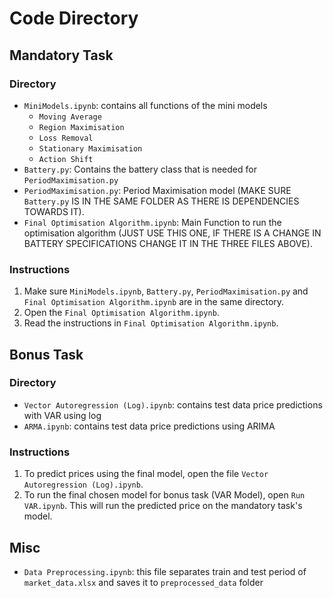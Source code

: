 # Code Directory

## Mandatory Task
### Directory
- `MiniModels.ipynb`: contains all functions of the mini models 
  -   `Moving Average`
  -   `Region Maximisation`
  -   `Loss Removal`
  -   `Stationary Maximisation`
  -   `Action Shift`
- `Battery.py`: Contains the battery class that is needed for `PeriodMaximisation.py`
- `PeriodMaximisation.py`: Period Maximisation model (MAKE SURE `Battery.py` IS IN THE SAME FOLDER AS THERE IS DEPENDENCIES TOWARDS IT).
- `Final Optimisation Algorithm.ipynb`: Main Function to run the optimisation algorithm (JUST USE THIS ONE, IF THERE IS A CHANGE IN BATTERY SPECIFICATIONS CHANGE IT IN THE THREE FILES ABOVE).

### Instructions
1. Make sure `MiniModels.ipynb`, `Battery.py`, `PeriodMaximisation.py` and `Final Optimisation Algorithm.ipynb` are in the same directory.
2. Open the `Final Optimisation Algorithm.ipynb`.
3. Read the instructions in `Final Optimisation Algorithm.ipynb`.

## Bonus Task
### Directory
- `Vector Autoregression (Log).ipynb`: contains test data price predictions with VAR using log 
- `ARMA.ipynb`: contains test data price predictions using ARIMA

### Instructions
1. To predict prices using the final model, open the file `Vector Autoregression (Log).ipynb`.
2. To run the final chosen model for bonus task (VAR Model), open `Run VAR.ipynb`. This will run the predicted price on the mandatory task's model.

## Misc
- `Data Preprocessing.ipynb`: this file separates train and test period of `market_data.xlsx` and saves it to `preprocessed_data` folder
